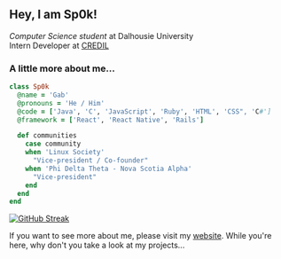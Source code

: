<h2>Hey, I am Sp0k!</h2>
<p><em>Computer Science student</em> at Dalhousie University<br>Intern Developer at <a href="https://credil.org/">CREDIL</a></p>

### A little more about me...
```ruby
class Sp0k
  @name = 'Gab'
  @pronouns = 'He / Him'
  @code = ['Java', 'C', 'JavaScript', 'Ruby', 'HTML', 'CSS", 'C#']
  @framework = ['React', 'React Native', 'Rails']

  def communities
    case community
    when 'Linux Society'
      "Vice-president / Co-founder"
    when 'Phi Delta Theta - Nova Scotia Alpha'
      "Vice-president"
    end
  end
end
```
[![GitHub Streak](https://streak-stats.demolab.com?user=Sp0k&theme=highcontrast&hide_border=true&card_width=1000)](https://git.io/streak-stats)

If you want to see more about me, please visit my [website]('https://gabsavard.com'). While you're here, why don't you take a look at my projects...
